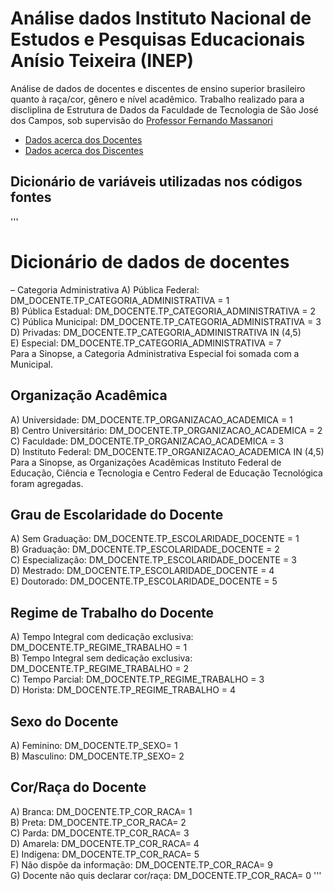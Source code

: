 # Análise dados Instituto Nacional de Estudos e Pesquisas Educacionais Anísio Teixeira (INEP)

Análise de dados de docentes e discentes de ensino superior brasileiro quanto à raça/cor, gênero e nível acadêmico.
Trabalho realizado para a discliplina de Estrutura de Dados da Faculdade de Tecnologia de São José dos Campos, sob supervisão do [Professor Fernando Massanori](https://github.com/fmasanori)

- [Dados acerca dos Docentes](https://github.com/CauaneAndrade/analise-dados-inep/blob/master/Dados_de_docentes.ipynb)
- [Dados acerca dos Discentes](https://github.com/CauaneAndrade/analise-dados-inep/blob/master/Dados_de_discentes.ipynb)

## Dicionário de variáveis utilizadas nos códigos fontes
'''
# Dicionário de dados de docentes
– Categoria Administrativa
A) Pública Federal: DM_DOCENTE.TP_CATEGORIA_ADMINISTRATIVA = 1 <br>
B) Pública Estadual: DM_DOCENTE.TP_CATEGORIA_ADMINISTRATIVA = 2 <br>
C) Pública Municipal: DM_DOCENTE.TP_CATEGORIA_ADMINISTRATIVA = 3 <br>
D) Privadas: DM_DOCENTE.TP_CATEGORIA_ADMINISTRATIVA IN (4,5) <br>
E) Especial: DM_DOCENTE.TP_CATEGORIA_ADMINISTRATIVA = 7 <br>
Para a Sinopse, a Categoria Administrativa Especial foi somada com a Municipal.

## Organização Acadêmica
A) Universidade: DM_DOCENTE.TP_ORGANIZACAO_ACADEMICA = 1 <br>
B) Centro Universitário: DM_DOCENTE.TP_ORGANIZACAO_ACADEMICA = 2 <br>
C) Faculdade: DM_DOCENTE.TP_ORGANIZACAO_ACADEMICA = 3 <br>
D) Instituto Federal: DM_DOCENTE.TP_ORGANIZACAO_ACADEMICA IN (4,5) <br>
Para a Sinopse, as Organizações Acadêmicas Instituto Federal de Educação, Ciência e Tecnologia e Centro Federal de
Educação Tecnológica foram agregadas.

## Grau de Escolaridade do Docente
A) Sem Graduação: DM_DOCENTE.TP_ESCOLARIDADE_DOCENTE = 1 <br>
B) Graduação: DM_DOCENTE.TP_ESCOLARIDADE_DOCENTE = 2 <br>
C) Especialização: DM_DOCENTE.TP_ESCOLARIDADE_DOCENTE = 3 <br>
D) Mestrado: DM_DOCENTE.TP_ESCOLARIDADE_DOCENTE = 4 <br>
E) Doutorado: DM_DOCENTE.TP_ESCOLARIDADE_DOCENTE = 5

## Regime de Trabalho do Docente
A) Tempo Integral com dedicação exclusiva: DM_DOCENTE.TP_REGIME_TRABALHO = 1 <br>
B) Tempo Integral sem dedicação exclusiva: DM_DOCENTE.TP_REGIME_TRABALHO = 2 <br>
C) Tempo Parcial: DM_DOCENTE.TP_REGIME_TRABALHO = 3 <br>
D) Horista: DM_DOCENTE.TP_REGIME_TRABALHO = 4

## Sexo do Docente
A) Feminino: DM_DOCENTE.TP_SEXO= 1 <br>
B) Masculino: DM_DOCENTE.TP_SEXO= 2

## Cor/Raça do Docente
A) Branca: DM_DOCENTE.TP_COR_RACA= 1 <br>
B) Preta: DM_DOCENTE.TP_COR_RACA= 2 <br>
C) Parda: DM_DOCENTE.TP_COR_RACA= 3 <br>
D) Amarela: DM_DOCENTE.TP_COR_RACA= 4 <br>
E) Indígena: DM_DOCENTE.TP_COR_RACA= 5 <br>
F) Não dispõe da informação: DM_DOCENTE.TP_COR_RACA= 9 <br>
G) Docente não quis declarar cor/raça: DM_DOCENTE.TP_COR_RACA= 0
'''

